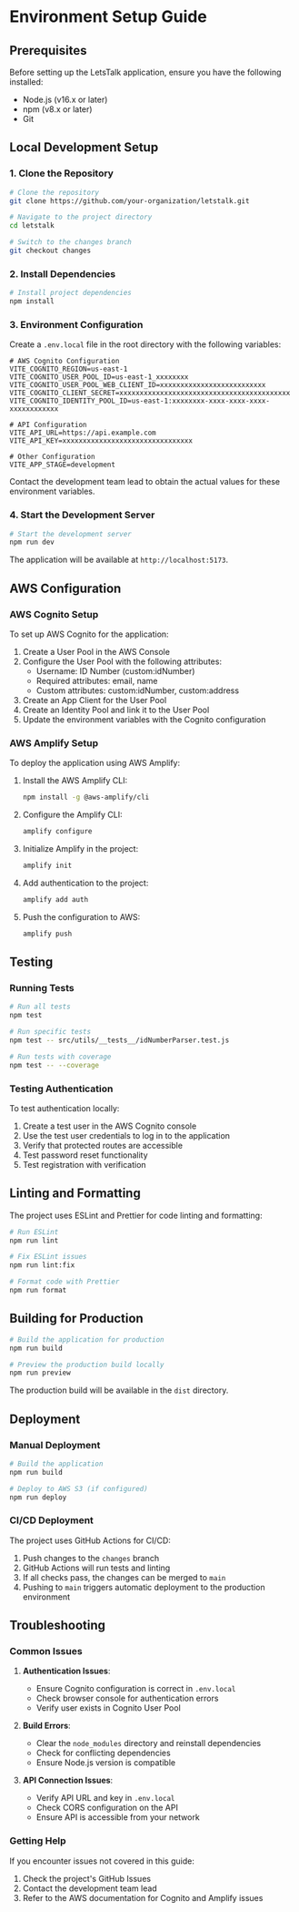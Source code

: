 # Environment Setup Guide

## Prerequisites

Before setting up the LetsTalk application, ensure you have the following installed:

- Node.js (v16.x or later)
- npm (v8.x or later)
- Git

## Local Development Setup

### 1. Clone the Repository

```bash
# Clone the repository
git clone https://github.com/your-organization/letstalk.git

# Navigate to the project directory
cd letstalk

# Switch to the changes branch
git checkout changes
```

### 2. Install Dependencies

```bash
# Install project dependencies
npm install
```

### 3. Environment Configuration

Create a `.env.local` file in the root directory with the following variables:

```
# AWS Cognito Configuration
VITE_COGNITO_REGION=us-east-1
VITE_COGNITO_USER_POOL_ID=us-east-1_xxxxxxxx
VITE_COGNITO_USER_POOL_WEB_CLIENT_ID=xxxxxxxxxxxxxxxxxxxxxxxxxx
VITE_COGNITO_CLIENT_SECRET=xxxxxxxxxxxxxxxxxxxxxxxxxxxxxxxxxxxxxxxxxx
VITE_COGNITO_IDENTITY_POOL_ID=us-east-1:xxxxxxxx-xxxx-xxxx-xxxx-xxxxxxxxxxxx

# API Configuration
VITE_API_URL=https://api.example.com
VITE_API_KEY=xxxxxxxxxxxxxxxxxxxxxxxxxxxxxxxx

# Other Configuration
VITE_APP_STAGE=development
```

Contact the development team lead to obtain the actual values for these environment variables.

### 4. Start the Development Server

```bash
# Start the development server
npm run dev
```

The application will be available at `http://localhost:5173`.

## AWS Configuration

### AWS Cognito Setup

To set up AWS Cognito for the application:

1. Create a User Pool in the AWS Console
2. Configure the User Pool with the following attributes:
   - Username: ID Number (custom:idNumber)
   - Required attributes: email, name
   - Custom attributes: custom:idNumber, custom:address
3. Create an App Client for the User Pool
4. Create an Identity Pool and link it to the User Pool
5. Update the environment variables with the Cognito configuration

### AWS Amplify Setup

To deploy the application using AWS Amplify:

1. Install the AWS Amplify CLI:
   ```bash
   npm install -g @aws-amplify/cli
   ```

2. Configure the Amplify CLI:
   ```bash
   amplify configure
   ```

3. Initialize Amplify in the project:
   ```bash
   amplify init
   ```

4. Add authentication to the project:
   ```bash
   amplify add auth
   ```

5. Push the configuration to AWS:
   ```bash
   amplify push
   ```

## Testing

### Running Tests

```bash
# Run all tests
npm test

# Run specific tests
npm test -- src/utils/__tests__/idNumberParser.test.js

# Run tests with coverage
npm test -- --coverage
```

### Testing Authentication

To test authentication locally:

1. Create a test user in the AWS Cognito console
2. Use the test user credentials to log in to the application
3. Verify that protected routes are accessible
4. Test password reset functionality
5. Test registration with verification

## Linting and Formatting

The project uses ESLint and Prettier for code linting and formatting:

```bash
# Run ESLint
npm run lint

# Fix ESLint issues
npm run lint:fix

# Format code with Prettier
npm run format
```

## Building for Production

```bash
# Build the application for production
npm run build

# Preview the production build locally
npm run preview
```

The production build will be available in the `dist` directory.

## Deployment

### Manual Deployment

```bash
# Build the application
npm run build

# Deploy to AWS S3 (if configured)
npm run deploy
```

### CI/CD Deployment

The project uses GitHub Actions for CI/CD:

1. Push changes to the `changes` branch
2. GitHub Actions will run tests and linting
3. If all checks pass, the changes can be merged to `main`
4. Pushing to `main` triggers automatic deployment to the production environment

## Troubleshooting

### Common Issues

1. **Authentication Issues**:
   - Ensure Cognito configuration is correct in `.env.local`
   - Check browser console for authentication errors
   - Verify user exists in Cognito User Pool

2. **Build Errors**:
   - Clear the `node_modules` directory and reinstall dependencies
   - Check for conflicting dependencies
   - Ensure Node.js version is compatible

3. **API Connection Issues**:
   - Verify API URL and key in `.env.local`
   - Check CORS configuration on the API
   - Ensure API is accessible from your network

### Getting Help

If you encounter issues not covered in this guide:

1. Check the project's GitHub Issues
2. Contact the development team lead
3. Refer to the AWS documentation for Cognito and Amplify issues
